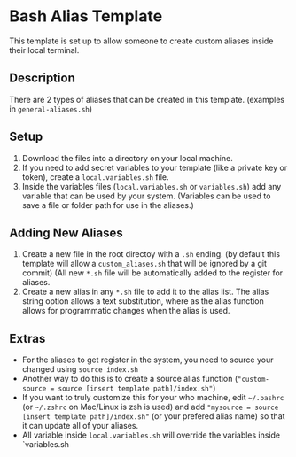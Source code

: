 # Bash Alias Template

This template is set up to allow someone to create custom aliases inside their local terminal.

## Description
There are 2 types of aliases that can be created in this template. (examples in `general-aliases.sh`)

## Setup
1. Download the files into a directory on your local machine.
2. If you need to add secret variables to your template (like a private key or token), create a `local.variables.sh` file.
3. Inside the variables files (`local.variables.sh` or `variables.sh`) add any variable that can be used by your system. (Variables can be used to save a file or folder path for use in the aliases.)


## Adding New Aliases
1. Create a new file in the root directoy with a `.sh` ending. (by default this template will allow a `custom_aliases.sh` that will be ignored by a git commit) (All new `*.sh` file will be automatically added to the register for aliases.
2. Create a new alias in any `*.sh` file to add it to the alias list. The alias string option allows a text substitution, where as the alias function allows for programmatic changes when the alias is used.


## Extras
- For the aliases to get register in the system, you need to source your changed using `source index.sh`
- Another way to do this is to create a source alias function (`"custom-source = source [insert template path]/index.sh"`)
- If you want to truly customize this for your who machine, edit `~/.bashrc` (or `~/.zshrc` on Mac/Linux is zsh is used) and add `"mysource = source [insert template path]/index.sh"` (or your prefered alias name) so that it can update all of your aliases.
- All variable inside `local.variables.sh` will override the variables inside `variables.sh
